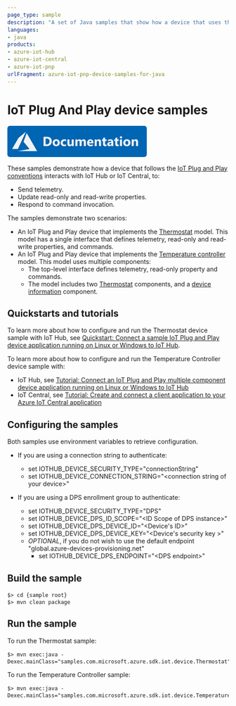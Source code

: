 ```yaml
---
page_type: sample
description: "A set of Java samples that show how a device that uses the IoT Plug and Play conventions interacts with either IoT Hub or IoT Central."
languages:
- java
products:
- azure-iot-hub
- azure-iot-central
- azure-iot-pnp
urlFragment: azure-iot-pnp-device-samples-for-java
---
```


# IoT Plug And Play device samples

[![Documentation](../../../doc/media/docs-link-buttons/azure-documentation.svg)](https://docs.microsoft.com/azure/iot-develop/)

These samples demonstrate how a device that follows the [IoT Plug and Play conventions](https://docs.microsoft.com/azure/iot-pnp/concepts-convention) interacts with IoT Hub or IoT Central, to:

- Send telemetry.
- Update read-only and read-write properties.
- Respond to command invocation.

The samples demonstrate two scenarios:

- An IoT Plug and Play device that implements the [Thermostat](https://devicemodels.azure.com/dtmi/com/example/thermostat-1.json) model. This model has a single interface that defines telemetry, read-only and read-write properties, and commands.
- An IoT Plug and Play device that implements the [Temperature controller](https://devicemodels.azure.com/dtmi/com/example/temperaturecontroller-2.json) model. This model uses multiple components:
  - The top-level interface defines telemetry, read-only property and commands.
  - The model includes two [Thermostat](https://devicemodels.azure.com/dtmi/com/example/thermostat-1.json) components, and a [device information](https://devicemodels.azure.com/dtmi/azure/devicemanagement/deviceinformation-1.json) component.

## Quickstarts and tutorials

To learn more about how to configure and run the Thermostat device sample with IoT Hub, see [Quickstart: Connect a sample IoT Plug and Play device application running on Linux or Windows to IoT Hub](https://docs.microsoft.com/azure/iot-pnp/quickstart-connect-device?pivots=programming-language-java).

To learn more about how to configure and run the Temperature Controller device sample with:

- IoT Hub, see [Tutorial: Connect an IoT Plug and Play multiple component device application running on Linux or Windows to IoT Hub](https://docs.microsoft.com/azure/iot-pnp/tutorial-multiple-components?pivots=programming-language-java)
- IoT Central, see [Tutorial: Create and connect a client application to your Azure IoT Central application](https://docs.microsoft.com/azure/iot-central/core/tutorial-connect-device?pivots=programming-language-java)

## Configuring the samples

Both samples use environment variables to retrieve configuration.

* If you are using a connection string to authenticate:
  * set IOTHUB_DEVICE_SECURITY_TYPE="connectionString"
  * set IOTHUB_DEVICE_CONNECTION_STRING="\<connection string of your device\>"

* If you are using a DPS enrollment group to authenticate:
  * set IOTHUB_DEVICE_SECURITY_TYPE="DPS"
  * set IOTHUB_DEVICE_DPS_ID_SCOPE="\<ID Scope of DPS instance\>"
  * set IOTHUB_DEVICE_DPS_DEVICE_ID="\<Device's ID\>"
  * set IOTHUB_DEVICE_DPS_DEVICE_KEY="\<Device's security key \>"
  * *OPTIONAL*, if you do not wish to use the default endpoint "global.azure-devices-provisioning.net"
    * set IOTHUB_DEVICE_DPS_ENDPOINT="\<DPS endpoint\>"


## Build the sample

```
$> cd {sample root}
$> mvn clean package
```

## Run the sample

To run the Thermostat sample:
```
$> mvn exec:java -Dexec.mainClass="samples.com.microsoft.azure.sdk.iot.device.Thermostat"
```

To run the Temperature Controller sample:
```
$> mvn exec:java -Dexec.mainClass="samples.com.microsoft.azure.sdk.iot.device.TemperatureController"
```

[d-device-info]: https://devicemodels.azureiotsolutions.com/models/public/dtmi:azure:DeviceManagement:DeviceInformation;1?codeView=true